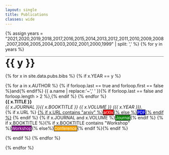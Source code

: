 ```yaml
---
layout: single
title: Publications
classes: wide
---
```


<style type="text/css">
  .arxiv {
  	font-size: small;
  	background-color: red;
  	color: white;
  	border: 1px solid black;
  	text-decoration: none;
  	text-decoration-color: white;
  }
  .pdf {
  	font-size: small;
  	background-color: blue;
  	color: white;
  	border: 1px solid black;
  	text-decoration: none;
  	text-decoration-color: black;
  }
  .journal {
  	font-size: small;
  	background-color: green;
  	color: white;
  	border: 1px solid black;
  	text-decoration: none;
  	text-decoration-color: white;
  }
  .conference {
  	font-size: small;
  	background-color: orange;
  	color: white;
  	border: 1px solid black;
  	text-decoration: none;
  	text-decoration-color: white;
  }
  .workshop {
  	font-size: small;
  	background-color: purple;
  	color: white;
  	border: 1px solid black;
  	text-decoration: none;
  	text-decoration-color: white;
  }
  .year {
  	font-size: xx-large;
  	font-weight: bold;
  	width: 100%;
  	border: 1px solid gray;
  	border-top-style: solid;
  	border-bottom-style: none;
  	border-left-style: none;
  	border-right-style: none;
  }
</style>

{% assign years = "2021,2020,2019,2018,2017,2016,2015,2014,2013,2012,2011,2010,2009,2008,2007,2006,2005,2004,2003,2002,2001,2000,1999" | split: ',' %}
{% for y in years %}
<div class="year">{{ y }}</div>
<p>
{% for x in site.data.pubs.bibs %}
  {% if x.YEAR == y %}
	  <p>
	  	{% for a in x.AUTHOR %}
	  		{% if forloop.last == true and forloop.first == false %}and{% endif%} {{ a.name | replace:'~',' ' }}{% if forloop.last == false and forloop.length > 2 %},{% endif %}
	  	{% endfor %}<br>
	    <b>{{ x.TITLE }}</b><br>
	    <em>{{ x.JOURNAL }}{{ x.BOOKTITLE }} 
	    {{ x.VOLUME }} 
	    ({{ x.YEAR }})</em>.<br>
	    {% if x.URL %}
	    	<a href="{{x.URL}}">{% if x.URL contains "arxiv" %}<span class="arxiv">arXiv</span>{% else %}<span class="pdf">PDF</span>{% endif %}</a>
	    {% endif %}
	    {% if x.JOURNAL and x.VOLUME %}<span class="journal">Journal</span>{% endif %}
	    {% if x.BOOKTITLE %}{% if x.BOOKTITLE contains "Workshop" %}<span class="workshop">Workshop</span>{% else%}<span class="conference">Conference</span>{% endif %}{% endif %}
	  </p>
  {% endif %}
{% endfor %}
</p>
{% endfor %}

